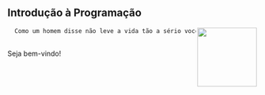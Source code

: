 ## Introdução à Programação

<img src="https://i.pinimg.com/736x/8c/41/01/8c41013f6ce7ae67cb443c631ffca99c.jpg" width="120" align="right"> </a>

```bash
  Como um homem disse não leve a vida tão a sério você {nunca} sairá vivo dela.
  
```

Seja bem-vindo!

